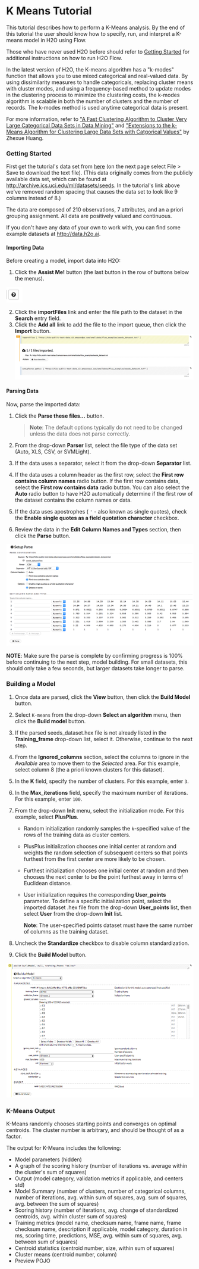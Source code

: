 # K Means Tutorial

This tutorial describes how to perform a K-Means analysis. By the end of this tutorial the user should know how to specify, run, and interpret a K-means model in H2O using Flow.

Those who have never used H2O before should refer to <a href="https://github.com/h2oai/h2o-dev/blob/master/h2o-docs/src/product/flow/README.md" target="_blank">Getting Started</a> for additional instructions on how to run H2O Flow.

In the latest version of H2O, the K-means algorithm has a "k-modes" function that allows you to use mixed categorical and real-valued data. By using dissimilarity measures to handle categoricals, replacing cluster means with cluster modes, and using a frequency-based method to update modes in the clustering process to minimize the clustering costs, the k-modes algorithm is scalable in both the number of clusters and the number of records. The k-modes method is used anytime categorical data is present. 

For more information, refer to <a href="http://citeseerx.ist.psu.edu/viewdoc/download?doi=10.1.1.134.83&rep=rep1&type=pdf" target="_blank">"A Fast Clustering Algorithm to Cluster Very Large Categorical Data Sets in Data Mining"</a> and <a href="http://citeseerx.ist.psu.edu/viewdoc/download?doi=10.1.1.15.4028&rep=rep1&type=pdf" target="_blank">"Extensions to the k-Means Algorithm for Clustering Large Data Sets with Catgorical Values"</a> by Zhexue Huang.



### Getting Started

First get the tutorial's data set from  <a href="https://s3.amazonaws.com/h2o-public-test-data/smalldata/flow_examples/seeds_dataset.txt" target="_blank">here</a> (on the next page select File > Save to download the text file). (This data originally comes from the publicly available data set, which can be found at <a href="http://archive.ics.uci.edu/ml/datasets/seeds" target="_blank">http://archive.ics.uci.edu/ml/datasets/seeds</a>. In the tutorial's link above we've removed random spacing that causes the data set to look like 9 columns instead of 8.)

The data are composed of 210 observations, 7 attributes, and an a priori grouping assignment. All data are positively valued and continuous. 

If you don't have any data of your own to work with, you can find some example datasets at <a href="http://data.h2o.ai" target="_blank">http://data.h2o.ai</a>.


#### Importing Data
Before creating a model, import data into H2O:

1. Click the **Assist Me!** button (the last button in the row of buttons below the menus). 

 ![Assist Me button](../images/Flow_AssistMeButton.png)

2. Click the **importFiles** link and enter the file path to the dataset in the **Search** entry field. 
3. Click the **Add all** link to add the file to the import queue, then click the **Import** button. 
  ![Importing Files](../images/KM_ImportFile.png)


#### Parsing Data
Now, parse the imported data: 

1. Click the **Parse these files...** button. 

   >**Note**: The default options typically do not need to be changed unless the data does not parse correctly. 

2. From the drop-down **Parser** list, select the file type of the data set (Auto, XLS, CSV, or SVMLight). 
3. If the data uses a separator, select it from the drop-down **Separator** list. 
4. If the data uses a column header as the first row, select the **First row contains column names** radio button. If the first row contains data, select the **First row contains data** radio button. You can also select the **Auto** radio button to have H2O automatically determine if the first row of the dataset contains the column names or data. 
5. If the data uses apostrophes ( `'` - also known as single quotes), check the **Enable single quotes as a field quotation character** checkbox. 
6. Review the data in the **Edit Column Names and Types** section, then click the **Parse** button.  

  ![Parsing Data](../images/KM_Parse.png)


  **NOTE**: Make sure the parse is complete by confirming progress is 100% before continuing to the next step, model building. For small datasets, this should only take a few seconds, but larger datasets take longer to parse.


### Building a Model

1. Once data are parsed, click the **View** button, then click the **Build Model** button. 
2. Select `K-means` from the drop-down **Select an algorithm** menu, then click the **Build model** button. 
3. If the parsed seeds_dataset.hex file is not already listed in the **Training_frame** drop-down list, select it. Otherwise, continue to the next step. 
4. From the **Ignored_columns** section, select the columns to ignore in the *Available* area to move them to the *Selected* area. For this example, select column 8 (the a priori known clusters for this dataset). 
5. In the **K** field, specify the number of clusters. For this example, enter `3`.  
6. In the **Max_iterations** field, specify the maximum number of iterations. For this example, enter `100`. 
7. From the drop-down **Init** menu, select the initialization mode. For this example, select **PlusPlus**. 
   - Random initialization randomly samples the `k`-specified value of the rows of the training data as cluster centers. 
   - PlusPlus initialization chooses one initial center at random and weights the random selection of subsequent centers so that points furthest from the first center are more likely to be chosen. 
   - Furthest initialization chooses one initial center at random and then chooses the next center to be the point furthest away in terms of Euclidean distance. 
   - User initialization requires the corresponding **User_points** parameter. To define a specific initialization point, select the imported dataset .hex file from the drop-down **User_points** list, then select **User** from the drop-down **Init** list.
   
     **Note**: The user-specified points dataset must have the same number of columns as the training dataset.  

8. Uncheck the **Standardize** checkbox to disable column standardization. 
9. Click the **Build Model** button. 

  ![K-Means Model Builder cell](../images/Kmeans_BuildModel.png)

### K-Means Output

K-Means randomly chooses starting points and converges on optimal centroids. The cluster number is arbitrary, and should be thought of as a factor.

The output for K-Means includes the following: 

- Model parameters (hidden)
- A graph of the scoring history (number of iterations vs. average within the cluster's sum of squares) 
- Output (model category, validation metrics if applicable, and centers std)
- Model Summary (number of clusters, number of categorical columns, number of iterations, avg. within sum of squares, avg. sum of squares, avg. between the sum of squares)
- Scoring history (number of iterations, avg. change of standardized centroids, avg. within cluster sum of squares)
- Training metrics (model name, checksum name, frame name, frame checksum name, description if applicable, model category, duration in ms, scoring time, predictions, MSE, avg. within sum of squares, avg. between sum of squares)
- Centroid statistics (centroid number, size, within sum of squares)
- Cluster means (centroid number, column)
- Preview POJO







